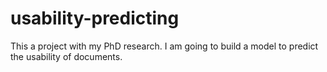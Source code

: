 # usability-predicting
This a project with my PhD research. I am going to build a model to predict the usability of documents.
